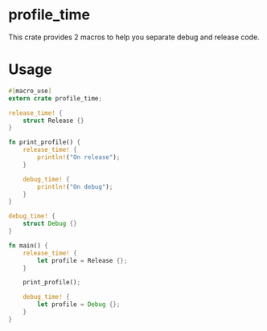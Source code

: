 # profile_time
This crate provides 2 macros to help you separate debug and release code.

# Usage

```rust
#[macro_use]
extern crate profile_time;

release_time! {
    struct Release {}
}

fn print_profile() {
    release_time! {
        println!("On release");
    }

    debug_time! {
        println!("On debug");
    }
}

debug_time! {
    struct Debug {}
}

fn main() {
    release_time! {
        let profile = Release {};
    }

    print_profile();

    debug_time! {
        let profile = Debug {}; 
    }
}
```
